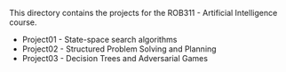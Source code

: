 This directory contains the projects for the ROB311 - Artificial Intelligence course.

* Project01 - State-space search algorithms
* Project02 - Structured Problem Solving and Planning
* Project03 - Decision Trees and Adversarial Games